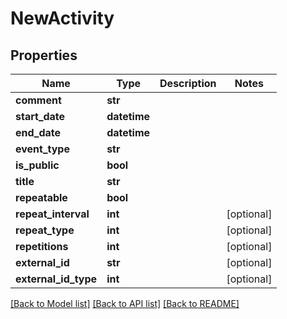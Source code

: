 # NewActivity

## Properties
Name | Type | Description | Notes
------------ | ------------- | ------------- | -------------
**comment** | **str** |  | 
**start_date** | **datetime** |  | 
**end_date** | **datetime** |  | 
**event_type** | **str** |  | 
**is_public** | **bool** |  | 
**title** | **str** |  | 
**repeatable** | **bool** |  | 
**repeat_interval** | **int** |  | [optional] 
**repeat_type** | **int** |  | [optional] 
**repetitions** | **int** |  | [optional] 
**external_id** | **str** |  | [optional] 
**external_id_type** | **int** |  | [optional] 

[[Back to Model list]](../README.md#documentation-for-models) [[Back to API list]](../README.md#documentation-for-api-endpoints) [[Back to README]](../README.md)



